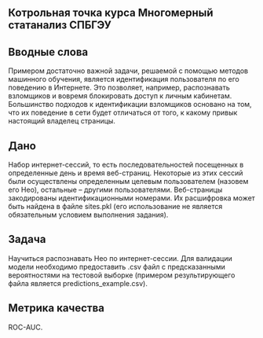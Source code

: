 ## Котрольная точка курса Многомерный статанализ СПБГЭУ

## Вводные слова
Примером достаточно важной задачи, решаемой с помощью методов машинного обучения, является идентификация пользователя по его поведению в Интернете. Это позволяет, например, распознавать взломщиков и вовремя блокировать доступ к личным кабинетам. Большинство подходов к идентификации взломщиков основано на том, что их поведение в сети будет отличаться от того, к какому привык настоящий владелец страницы.

## Дано
Набор интернет-сессий, то есть последовательностей посещенных в определенные день и время веб-страниц. Некоторые из этих сессий были осуществлены определенным целевым пользователем (назовем его Нео), остальные – другими пользователями. Веб-страницы закодированы идентификационными номерами. Их расшифровка может быть найдена в файле sites.pkl (его использование не является обязательным условием выполнения задания).

## Задача
Научиться распознавать Нео по интернет-сессии. Для валидации модели необходимо предоставить .csv файл с предсказанными вероятностями на тестовой выборке (примером результирующего файла является predictions_example.csv).

## Метрика качества
ROC-AUC.
